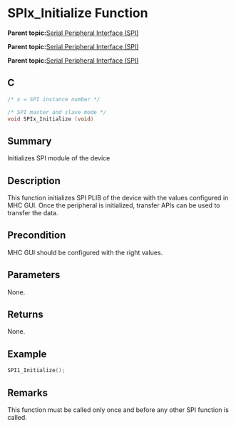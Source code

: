 # SPIx\_Initialize Function

**Parent topic:**[Serial Peripheral Interface \(SPI\)](GUID-246C53F6-3912-4437-AEC8-C2262CEF3EF6.md)

**Parent topic:**[Serial Peripheral Interface \(SPI\)](GUID-CBD5BFEF-57AB-4CA0-92C0-00CB1A72D686.md)

**Parent topic:**[Serial Peripheral Interface \(SPI\)](GUID-84F93473-4002-4DDD-A28F-9BF9DB6B7C3E.md)

## C

```c
/* x = SPI instance number */

/* SPI master and slave mode */
void SPIx_Initialize (void)
```

## Summary

Initializes SPI module of the device

## Description

This function initializes SPI PLIB of the device with the values configured in MHC GUI. Once the peripheral is initialized, transfer APIs can be used to transfer the data.

## Precondition

MHC GUI should be configured with the right values.

## Parameters

None.

## Returns

None.

## Example

```c
SPI1_Initialize();
```

## Remarks

This function must be called only once and before any other SPI function is called.


